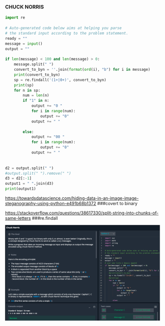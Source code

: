 ### CHUCK NORRIS
```.py
import re

# Auto-generated code below aims at helping you parse
# the standard input according to the problem statement.
ready = ""
message = input()
output = ""

if len(message) < 100 and len(message) > 0:
    message.split(" ")
    convert_to_byn = ''.join(format(ord(i), "b") for i in message)
    print(convert_to_byn)
    sp = re.findall('(1+|0+)', convert_to_byn)
    print(sp)
    for n in sp:
        num = len(n)
        if "1" in n:
            output += "0 "
            for i in range(num):
                output += "0"
            output += " "

        else:
            output += "00 "
            for i in range(num):
                output += "0"
            output += " "


d2 = output.split(" ")
#output.split(" ").remove(" ")
d3 = d2[:-1]
output1 = " ".join(d3)
print(output1)
```

https://towardsdatascience.com/hiding-data-in-an-image-image-steganography-using-python-e491b68b1372 
###covert to binary

https://stackoverflow.com/questions/38617330/split-string-into-chunks-of-same-letters 
###re.findall


![planning](dois.png)
